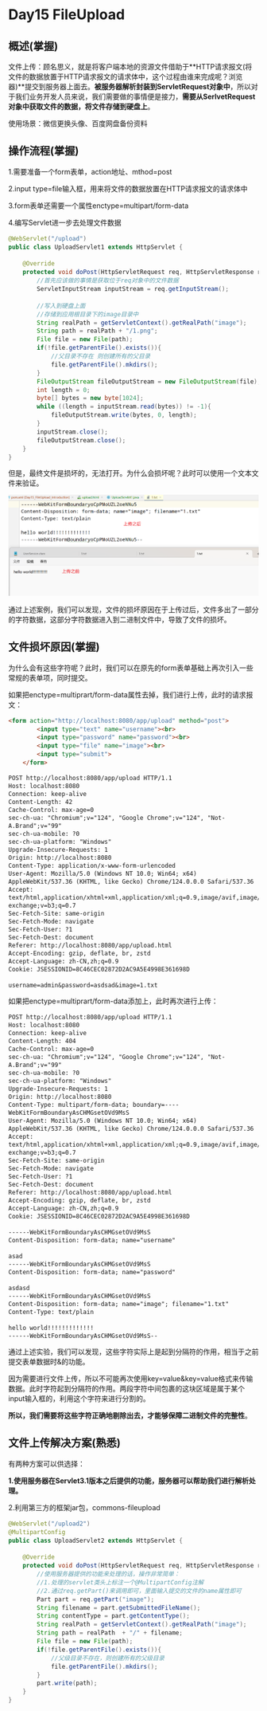 # Day15 FileUpload

## 概述(掌握)

文件上传：顾名思义，就是将客户端本地的资源文件借助于**HTTP请求报文(将文件的数据放置于HTTP请求报文的请求体中，这个过程由谁来完成呢？浏览器)**提交到服务器上面去。**被服务器解析封装到ServletRequest对象中**，所以对于我们业务开发人员来说，我们需要做的事情便是接力，**需要从SerlvetRequest对象中获取文件的数据，将文件存储到硬盘上**。

使用场景：微信更换头像、百度网盘备份资料

## 操作流程(掌握)

1.需要准备一个form表单，action地址、mthod=post

2.input type=file输入框，用来将文件的数据放置在HTTP请求报文的请求体中

3.form表单还需要一个属性enctype=multipart/form-data

4.编写Servlet进一步去处理文件数据

```java
@WebServlet("/upload")
public class UploadServlet1 extends HttpServlet {

    @Override
    protected void doPost(HttpServletRequest req, HttpServletResponse resp) throws ServletException, IOException {
        //首先应该做的事情是获取位于req对象中的文件数据
        ServletInputStream inputStream = req.getInputStream();

        //写入到硬盘上面
        //存储到应用根目录下的image目录中
        String realPath = getServletContext().getRealPath("image");
        String path = realPath + "/1.png";
        File file = new File(path);
        if(!file.getParentFile().exists()){
            //父目录不存在 则创建所有的父目录
            file.getParentFile().mkdirs();
        }
        FileOutputStream fileOutputStream = new FileOutputStream(file);
        int length = 0;
        byte[] bytes = new byte[1024];
        while ((length = inputStream.read(bytes)) != -1){
            fileOutputStream.write(bytes, 0, length);
        }
        inputStream.close();
        fileOutputStream.close();
    }
}
```



但是，最终文件是损坏的，无法打开。为什么会损坏呢？此时可以使用一个文本文件来验证。

![image-20240429172259284](assets/image-20240429172259284.png)

通过上述案例，我们可以发现，文件的损坏原因在于上传过后，文件多出了一部分的字符数据，这部分字符数据进入到二进制文件中，导致了文件的损坏。

## 文件损坏原因(掌握)

为什么会有这些字符呢？此时，我们可以在原先的form表单基础上再次引入一些常规的表单项，同时提交。

如果把enctype=multiprart/form-data属性去掉，我们进行上传，此时的请求报文：

```html
<form action="http://localhost:8080/app/upload" method="post">
        <input type="text" name="username"><br>
        <input type="password" name="password"><br>
        <input type="file" name="image"><br>
        <input type="submit">
    </form>
```

```
POST http://localhost:8080/app/upload HTTP/1.1
Host: localhost:8080
Connection: keep-alive
Content-Length: 42
Cache-Control: max-age=0
sec-ch-ua: "Chromium";v="124", "Google Chrome";v="124", "Not-A.Brand";v="99"
sec-ch-ua-mobile: ?0
sec-ch-ua-platform: "Windows"
Upgrade-Insecure-Requests: 1
Origin: http://localhost:8080
Content-Type: application/x-www-form-urlencoded
User-Agent: Mozilla/5.0 (Windows NT 10.0; Win64; x64) AppleWebKit/537.36 (KHTML, like Gecko) Chrome/124.0.0.0 Safari/537.36
Accept: text/html,application/xhtml+xml,application/xml;q=0.9,image/avif,image/webp,image/apng,*/*;q=0.8,application/signed-exchange;v=b3;q=0.7
Sec-Fetch-Site: same-origin
Sec-Fetch-Mode: navigate
Sec-Fetch-User: ?1
Sec-Fetch-Dest: document
Referer: http://localhost:8080/app/upload.html
Accept-Encoding: gzip, deflate, br, zstd
Accept-Language: zh-CN,zh;q=0.9
Cookie: JSESSIONID=8C46CEC02872D2AC9A5E4998E361698D

username=admin&password=asdsad&image=1.txt
```

如果把enctype=multiprart/form-data添加上，此时再次进行上传：

```
POST http://localhost:8080/app/upload HTTP/1.1
Host: localhost:8080
Connection: keep-alive
Content-Length: 404
Cache-Control: max-age=0
sec-ch-ua: "Chromium";v="124", "Google Chrome";v="124", "Not-A.Brand";v="99"
sec-ch-ua-mobile: ?0
sec-ch-ua-platform: "Windows"
Upgrade-Insecure-Requests: 1
Origin: http://localhost:8080
Content-Type: multipart/form-data; boundary=----WebKitFormBoundaryAsCHMGsetOVd9MsS
User-Agent: Mozilla/5.0 (Windows NT 10.0; Win64; x64) AppleWebKit/537.36 (KHTML, like Gecko) Chrome/124.0.0.0 Safari/537.36
Accept: text/html,application/xhtml+xml,application/xml;q=0.9,image/avif,image/webp,image/apng,*/*;q=0.8,application/signed-exchange;v=b3;q=0.7
Sec-Fetch-Site: same-origin
Sec-Fetch-Mode: navigate
Sec-Fetch-User: ?1
Sec-Fetch-Dest: document
Referer: http://localhost:8080/app/upload.html
Accept-Encoding: gzip, deflate, br, zstd
Accept-Language: zh-CN,zh;q=0.9
Cookie: JSESSIONID=8C46CEC02872D2AC9A5E4998E361698D

------WebKitFormBoundaryAsCHMGsetOVd9MsS
Content-Disposition: form-data; name="username"

asad
------WebKitFormBoundaryAsCHMGsetOVd9MsS
Content-Disposition: form-data; name="password"

asdasd
------WebKitFormBoundaryAsCHMGsetOVd9MsS
Content-Disposition: form-data; name="image"; filename="1.txt"
Content-Type: text/plain

hello world!!!!!!!!!!!!!
------WebKitFormBoundaryAsCHMGsetOVd9MsS--

```

通过上述实验，我们可以发现，这些字符实际上是起到分隔符的作用，相当于之前提交表单数据时&的功能。

因为需要进行文件上传，所以不可能再次使用key=value&key=value格式来传输数据。此时字符起到分隔符的作用。两段字符中间包裹的这块区域是属于某个input输入框的，利用这个字符来进行分割的。

**所以，我们需要将这些字符正确地剔除出去，才能够保障二进制文件的完整性**。



## 文件上传解决方案(熟悉)



有两种方案可以供选择：

**1.使用服务器在Servlet3.1版本之后提供的功能，服务器可以帮助我们进行解析处理。**

2.利用第三方的框架jar包，commons-fileupload

```java
@WebServlet("/upload2")
@MultipartConfig
public class UploadServlet2 extends HttpServlet {

    @Override
    protected void doPost(HttpServletRequest req, HttpServletResponse resp) throws ServletException, IOException {
        //使用服务器提供的功能来处理的话，操作非常简单：
        //1.处理的servlet类头上标注一个@MultipartConfig注解
        //2.通过req.getPart()来调用即可，里面输入提交的文件的name属性即可
        Part part = req.getPart("image");
        String filename = part.getSubmittedFileName();
        String contentType = part.getContentType();
        String realPath = getServletContext().getRealPath("image");
        String path = realPath  + "/" + filename;
        File file = new File(path);
        if(!file.getParentFile().exists()){
            //父级目录不存在，则创建所有的父级目录
            file.getParentFile().mkdirs();
        }
        part.write(path);
    }
}
```







